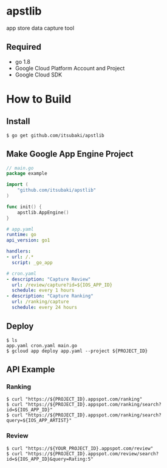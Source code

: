 # apstlib

app store data capture tool

## Required

- go 1.8
- Google Cloud Platform Account and Project
- Google Cloud SDK

# How to Build

## Install

```console
$ go get github.com/itsubaki/apstlib
```

## Make Google App Engine Project

```go
// main.go
package example

import (
    "github.com/itsubaki/apstlib"
)

func init() {
    apstlib.AppEngine()
}
```

```yaml
# app.yaml
runtime: go
api_version: go1

handlers:
- url: /.*
  script: _go_app
```

```yaml
# cron.yaml
- description: "Capture Review"
  url: /review/capture?id=${IOS_APP_ID}
  schedule: every 1 hours
- description: "Capture Ranking"
  url: /ranking/capture
  schedule: every 24 hours
```

## Deploy

```console
$ ls
app.yaml cron.yaml main.go
$ gcloud app deploy app.yaml --project ${PROJECT_ID}
```

## API Example

### Ranking

```console
$ curl "https://${PROJECT_ID}.appspot.com/ranking"
$ curl "https://${PROJECT_ID}.appspot.com/ranking/search?id=${IOS_APP_ID}"
$ curl "https://${PROJECT_ID}.appspot.com/ranking/search?query=${IOS_APP_ARTIST}"
```

### Review

```console
$ curl "https://${YOUR_PROJECT_ID}.appspot.com/review"
$ curl "https://${PROJECT_ID}.appspot.com/review/search?id=${IOS_APP_ID}&query=Rating:5"
```
